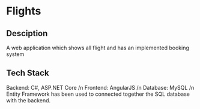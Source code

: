 # Flights
## Desciption
A web application which shows all flight and has an implemented booking system

## Tech Stack
Backend: C#, ASP.NET Core /n
Frontend: AngularJS /n
Database: MySQL /n
Entity Framework has been used to connected together the SQL database with the backend.
